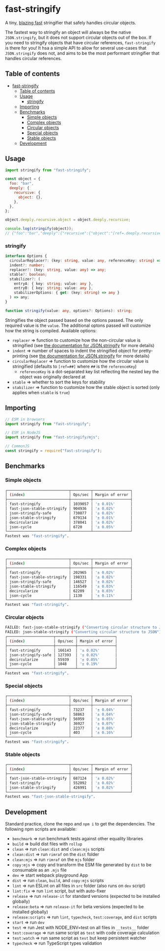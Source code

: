 # fast-stringify

A tiny, [blazing fast](#benchmarks) stringifier that safely handles circular objects.

The fastest way to stringify an object will always be the native `JSON.stringify`, but it does not support circular objects out of the box. If you need to stringify objects that have circular references, `fast-stringify` is there for you! It hsa a simple API to allow for several use-cases that `JSON.stringify` does not, and aims to be the most performant stringifier that handles circular references.

## Table of contents

- [fast-stringify](#fast-stringify)
  - [Table of contents](#table-of-contents)
  - [Usage](#usage)
    - [stringify](#stringify)
  - [Importing](#importing)
  - [Benchmarks](#benchmarks)
    - [Simple objects](#simple-objects)
    - [Complex objects](#complex-objects)
    - [Circular objects](#circular-objects)
    - [Special objects](#special-objects)
    - [Stable objects](#stable-objects)
  - [Development](#development)

## Usage

```javascript
import stringify from "fast-stringify";

const object = {
  foo: "bar",
  deeply: {
    recursive: {
      object: {},
    },
  },
};

object.deeply.recursive.object = object.deeply.recursive;

console.log(stringify(object));
// {"foo":"bar","deeply":{"recursive":{"object":"[ref=.deeply.recursive]"}}}
```

### stringify

```ts
interface Options {
  circularReplacer?: (key: string, value: any, referenceKey: string) => any;
  indent?: number;
  replacer?: (key: string, value: any) => any;
  stable?: boolean;
  stabilizer?: (
    entryA: { key: string; value: any },
    entryB: { key: string; value: any },
    stabilizerOptions: { get: (key: string) => any }
  ) => any;
}

function stringify(value: any, options?: Options): string;
```

Stringifies the object passed based on the options passed. The only required value is the `value`. The additional optons passed will customize how the string is compiled. Available options:

- `replacer` => function to customize how the non-circular value is stringified (see [the documentation for JSON.stringify](https://developer.mozilla.org/en-US/docs/Web/JavaScript/Reference/Global_Objects/JSON/stringify) for more details)
- `indent` => number of spaces to indent the stringified object for pretty-printing (see [the documentation for JSON.stringify](https://developer.mozilla.org/en-US/docs/Web/JavaScript/Reference/Global_Objects/JSON/stringify) for more details)
- `circularReplacer` => function to customize how the circular value is stringified (defaults to `[ref=##]` where `##` is the `referenceKey`)
  - `referenceKey` is a dot-separated key list reflecting the nested key the object was originally declared at
- `stable` => whether to sort the keys for stability
- `stabilizer` => function to customize how the stable object is sorted (only applies when `stable` is `true`)

## Importing

```javascript
// ESM in browsers
import stringify from "fast-stringify";

// ESM in NodeJS
import stringify from "fast-stringify/mjs";

// CommonJS
const stringify = require("fast-stringify");
```

## Benchmarks

### Simple objects

```bash
┌────────────────────────────┬─────────┬─────────────────┐
│ (index)                    │ Ops/sec │ Margin of error │
├────────────────────────────┼─────────┼─────────────────┤
│ fast-stringify             │ 1039057 │ '± 0.01%'       │
│ fast-json-stable-stringify │ 904936  │ '± 0.02%'       │
│ json-stringify-safe        │ 730877  │ '± 0.02%'       │
│ json-stable-stringify      │ 679134  │ '± 0.01%'       │
│ decircularize              │ 378041  │ '± 0.02%'       │
│ json-cycle                 │ 6720    │ '± 0.05%'       │
└────────────────────────────┴─────────┴─────────────────┘
Fastest was "fast-stringify".
```

### Complex objects

```bash
┌────────────────────────────┬─────────┬─────────────────┐
│ (index)                    │ Ops/sec │ Margin of error │
├────────────────────────────┼─────────┼─────────────────┤
│ fast-stringify             │ 202965  │ '± 0.02%'       │
│ fast-json-stable-stringify │ 198331  │ '± 0.02%'       │
│ json-stringify-safe        │ 146527  │ '± 0.02%'       │
│ json-stable-stringify      │ 116549  │ '± 0.03%'       │
│ decircularize              │ 62209   │ '± 0.03%'       │
│ json-cycle                 │ 1130    │ '± 0.11%'       │
└────────────────────────────┴─────────┴─────────────────┘
Fastest was "fast-stringify".
```

### Circular objects

```bash
FAILED: fast-json-stable-stringify ("Converting circular structure to JSON")
FAILED: json-stable-stringify ("Converting circular structure to JSON")
┌─────────────────────┬─────────┬─────────────────┐
│ (index)             │ Ops/sec │ Margin of error │
├─────────────────────┼─────────┼─────────────────┤
│ fast-stringify      │ 166143  │ '± 0.02%'       │
│ json-stringify-safe │ 127393  │ '± 0.02%'       │
│ decircularize       │ 55939   │ '± 0.05%'       │
│ json-cycle          │ 1048    │ '± 0.19%'       │
└─────────────────────┴─────────┴─────────────────┘
Fastest was "fast-stringify".
```

### Special objects

```bash
┌────────────────────────────┬─────────┬─────────────────┐
│ (index)                    │ Ops/sec │ Margin of error │
├────────────────────────────┼─────────┼─────────────────┤
│ fast-stringify             │ 73237   │ '± 0.04%'       │
│ json-stringify-safe        │ 58863   │ '± 0.04%'       │
│ fast-json-stable-stringify │ 56959   │ '± 0.05%'       │
│ json-stable-stringify      │ 36927   │ '± 0.07%'       │
│ decircularize              │ 22377   │ '± 0.08%'       │
│ json-cycle                 │ 403     │ '± 0.16%'       │
└────────────────────────────┴─────────┴─────────────────┘
Fastest was "fast-stringify".
```

### Stable objects

```bash
┌────────────────────────────┬─────────┬─────────────────┐
│ (index)                    │ Ops/sec │ Margin of error │
├────────────────────────────┼─────────┼─────────────────┤
│ fast-json-stable-stringify │ 687124  │ '± 0.02%'       │
│ fast-stringify             │ 552092  │ '± 0.02%'       │
│ json-stable-stringify      │ 426991  │ '± 0.02%'       │
└────────────────────────────┴─────────┴─────────────────┘
Fastest was "fast-json-stable-stringify".
```

## Development

Standard practice, clone the repo and `npm i` to get the dependencies. The following npm scripts are available:

- `benchmark` => run benchmark tests against other equality libraries
- `build` => build dist files with `rollup`
- `clean` => run `clean:dist` and `clean:mjs` scripts
- `clean:dist` => run `rimraf` on the `dist` folder
- `clean:mjs` => run `rimraf` on the `mjs` folder
- `copy:mjs` => copy and transform the ESM file generated by `dist` to be consumable as an `.mjs` file
- `dev` => start webpack playground App
- `dist` => run `clean`, `build`, and `copy:mjs` scripts
- `lint` => run ESLint on all files in `src` folder (also runs on `dev` script)
- `lint:fix` => run `lint` script, but with auto-fixer
- `release` => run `release-it` for standard versions (expected to be installed globally)
- `release:beta` => run `release-it` for beta versions (expected to be installed globally)
- `release:scripts` => run `lint`, `typecheck`, `test:coverage`, and `dist` scripts
- `start` => run `dev`
- `test` => run Jest with NODE_ENV=test on all files in `__tests__` folder
- `test:coverage` => run same script as `test` with code coverage calculation
- `test:watch` => run same script as `test` but keep persistent watcher
- `typecheck` => run TypeScript types validation
